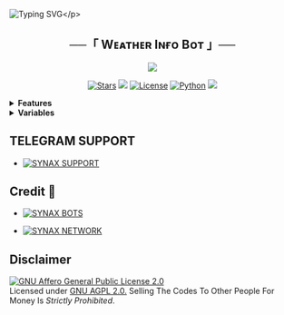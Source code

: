 ![Typing SVG](https://readme-typing-svg.herokuapp.com/?lines=𝗧𝗛𝗜𝗦+𝗜𝗦+𝗪𝗘𝗔𝗧𝗛𝗘𝗥+𝗜𝗡𝗙𝗢+𝗕𝗢𝗧!!;𝗖𝗥𝗘𝗔𝗧𝗘𝗗+𝗕𝗬+𝗦𝗬𝗡𝗔𝗫+𝗕𝗢𝗧𝗦™;𝗔+𝗣𝗢𝗪𝗘𝗥𝗙𝗨𝗟𝗟+𝗧𝗚+𝗕𝗢𝗧!)</p>
<p align="center">

<h2 align="center">
    ──「 Wᴇᴀᴛʜᴇʀ Iɴғᴏ Bᴏᴛ 」──
</h2>

<p align="center">
  <img src="https://graph.org/file/28f8684fed8391f43dea5.jpg">
</p>

<p align="center">
<a href="https://github.com/SynaxBots/Weather-Info-Synax/stargazers"><img src="https://img.shields.io/github/stars/SynaxBots/Weather-Info-Synax?color=black&logo=github&logoColor=black&style=for-the-badge" alt="Stars"/></a>
<a href="https://github.com/SynaxBots/Weather-Info-Synax/network/members"> <img src="https://img.shields.io/github/forks/SynaxBots/Weather-Info-Synax?color=black&logo=github&logoColor=black&style=for-the-badge"/></a>
<a href="https://github.com/SynaxBots/Weather-Info-Synax/blob/master/LICENSE"> <img src="https://img.shields.io/badge/License-MIT-blueviolet?style=for-the-badge" alt="License"/></a>
<a href="https://www.python.org/"> <img src="https://img.shields.io/badge/Written%20in-Python-skyblue?style=for-the-badge&logo=python" alt="Python"/></a>
<a href="https://github.com/SynaxBots/Weather-Info-Synax/commits/SynaxBots"> <img src="https://img.shields.io/github/last-commit/SynaxBots/Weather-Info-Synax?color=black&logo=github&logoColor=black&style=for-the-badge"/></a>
</p>


<details>
<summary><b>Features</b></summary>

- [x] Find All Country Information
</details>


<details>
<summary><b>Variables</b></summary>
  
### Required Variables
- `API_HASH` Your API Hash from my.telegram.org
- `API_ID` Your API ID from my.telegram.org
- `BOT_TOKEN` Your bot token from @BotFather
- `API_KEY` API Key from [WeatherAPI.com](https://www.weatherapi.com/my/)
  
</details>



## TELEGRAM SUPPORT 

* [![SYNAX SUPPORT](https://img.shields.io/static/v1?label=SYNAX&message=SUPPORT&color=critical)](https://t.me/synaxchatgroup)

## Credit 💞

* [![SYNAX BOTS](https://img.shields.io/static/v1?label=SYNAX&message=BOTS&color=yellow)](https://t.me/synaxbots)

* [![SYNAX NETWORK](https://img.shields.io/static/v1?label=SYNAX&message=NETWORK&color=green)](https://t.me/synaxnetwork)


## Disclaimer
[![GNU Affero General Public License 2.0](https://www.gnu.org/graphics/agplv3-155x51.png)](https://www.gnu.org/licenses/agpl-3.0.en.html#header)    
Licensed under [GNU AGPL 2.0.](https://github.com/SynaxBots/Weather-Info-Synax/blob/main/LICENSE)
Selling The Codes To Other People For Money Is *Strictly Prohibited*.
